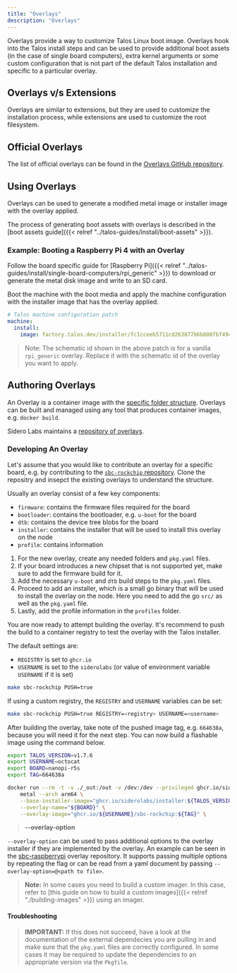 ```yaml
---
title: "Overlays"
description: "Overlays"
---
```


Overlays provide a way to customize Talos Linux boot image.
Overlays hook into the Talos install steps and can be used to provide additional boot assets (in the case of single board computers),
extra kernel arguments or some custom configuration that is not part of the default Talos installation and specific to a particular overlay.

## Overlays v/s Extensions

Overlays are similar to extensions, but they are used to customize the installation process, while extensions are used to customize the root filesystem.

## Official Overlays

The list of official overlays can be found in the [Overlays GitHub repository](https://github.com/siderolabs/overlays/).

## Using Overlays

Overlays can be used to generate a modified metal image or installer image with the overlay applied.

The process of generating boot assets with overlays is described in the [boot assets guide]({{< relref "../talos-guides/install/boot-assets" >}}).

### Example: Booting a Raspberry Pi 4 with an Overlay

Follow the board specific guide for [Raspberry Pi]({{< relref "../talos-guides/install/single-board-computers/rpi_generic" >}}) to download or generate the metal disk image and write to an SD card.

Boot the machine with the boot media and apply the machine configuration with the installer image that has the overlay applied.

```yaml
# Talos machine configuration patch
machine:
  install:
    image: factory.talos.dev/installer/fc1cceeb5711cd263877b6b808fbf4942a8deda65e8804c114a0b5bae252dc50:{{< release >}}
```

> Note: The schematic id shown in the above patch is for a vanilla `rpi_generic` overlay.
> Replace it with the schematic id of the overlay you want to apply.

## Authoring Overlays

An Overlay is a container image with the [specific folder structure](https://github.com/siderolabs/overlays#readme).
Overlays can be built and managed using any tool that produces container images, e.g. `docker build`.

Sidero Labs maintains a [repository of overlays](https://github.com/siderolabs/overlays).

### Developing An Overlay

Let's assume that you would like to contribute an overlay for a specific board, e.g. by contributing to the [`sbc-rockchip` repository](https://github.com/siderolabs/sbc-rockchip).
Clone the repositry and insepct the existing overlays to understand the structure.

Usually an overlay consist of a few key components:

- `firmware`: contains the firmware files required for the board
- `bootloader`: contains the bootloader, e.g. `u-boot` for the board
- `dtb`: contains the device tree blobs for the board
- `installer`: contains the installer that will be used to install this overlay on the node
- `profile`: contains information

1. For the new overlay, create any needed folders and `pkg.yaml` files.
2. If your board introduces a new chipset that is not supported yet, make sure to add the firmware build for it.
3. Add the necessary `u-boot` and `dtb` build steps to the `pkg.yaml` files.
4. Proceed to add an installer, which is a small go binary that will be used to install the overlay on the node.
    Here you need to add the go `src/` as well as the `pkg.yaml` file.
5. Lastly, add the profile information in the `profiles` folder.

You are now ready to attempt building the overlay.
It's recommend to push the build to a container registry to test the overlay with the Talos installer.

The default settings are:

- `REGISTRY` is set to `ghcr.io`
- `USERNAME` is set to the `siderolabs` (or value of environment variable `USERNAME` if it is set)

```bash
make sbc-rockchip PUSH=true
```

If using a custom registry, the `REGISTRY` and `USERNAME` variables can be set:

```bash
make sbc-rockchip PUSH=true REGISTRY=<registry> USERNAME=<username>
```

After building the overlay, take note of the pushed image tag, e.g. `664638a`, because you will need it for the next step.
You can now build a flashable image using the command below.

```bash
export TALOS_VERSION=v1.7.6
export USERNAME=octocat
export BOARD=nanopi-r5s
export TAG=664638a

docker run --rm -t -v ./_out:/out -v /dev:/dev --privileged ghcr.io/siderolabs/imager:${TALOS_VERSION} \
    metal --arch arm64 \
    --base-installer-image="ghcr.io/siderolabs/installer:${TALOS_VERSION}" \
    --overlay-name="${BOARD}" \
    --overlay-image="ghcr.io/${USERNAME}/sbc-rockchip:${TAG}" \
```

> **--overlay-option**

 `--overlay-option` can be used to pass additional options to the overlay installer if they are implemented by the overlay.
 An example can be seen in the [sbc-raspberrypi](https://github.com/siderolabs/sbc-raspberrypi/) overlay repository.
 It supports passing multiple options by repeating the flag or can be read from a yaml document by passing `--overlay-option=@<path to file>`.

> **Note:** In some cases you need to build a custom imager.
> In this case, refer to [this guide on how to build a custom images]({{< relref "./building-images" >}}) using an imager.

#### Troubleshooting

> **IMPORTANT:** If this does not succeed, have a look at the documentation of the external dependecies you are pulling in and make sure that the `pkg.yaml` files are correctly configured.
> In some cases it may be required to update the dependencies to an appropriate version via the `Pkgfile`.
